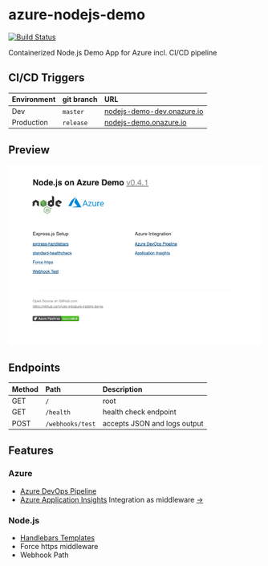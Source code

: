 # azure-nodejs-demo

[![Build Status](https://dev.azure.com/julie-msft/Public%20Demos/_apis/build/status/julie-ng.azure-nodejs-demo?branchName=master)](https://dev.azure.com/julie-msft/Public%20Demos/_build/latest?definitionId=5&branchName=master)

Containerized Node.js Demo App for Azure incl. CI/CD pipeline

## CI/CD Triggers

| Environment | git branch | URL |
|:--|:--|:--|
| Dev | `master` | [nodejs-demo-dev.onazure.io](https://nodejs-demo-dev.onazure.io/) |
| Production | `release` | [nodejs-demo.onazure.io](https://nodejs-demo.onazure.io/) |

## Preview

![Preview: v0.5.0](./assets/images/preview-v0.5.0.png)

## Endpoints

| Method | Path | Description |
|:--|:--|:--|
| GET | `/` | root |
| GET | `/health` | health check endpoint |
| POST | `/webhooks/test` | accepts JSON and logs output |

## Features

### Azure 

- [Azure DevOps Pipeline](https://azure.microsoft.com/en-us/services/devops/pipelines/)
- [Azure Application Insights](https://docs.microsoft.com/en-us/azure/azure-monitor/app/app-insights-overview) Integration as middleware [&rarr;](https://github.com/julie-ng/azure-nodejs-demo/blob/master/app/middleware/monitor.js)


### Node.js

- [Handlebars Templates](http://handlebarsjs.com/)
- Force https middleware
- Webhook Path